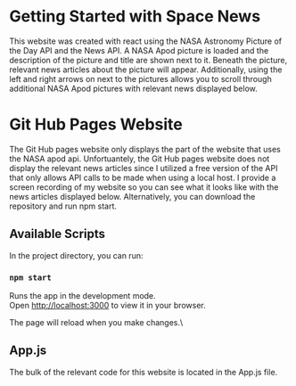 # Getting Started with Space News

This website was created with react using the NASA Astronomy Picture of the Day API and the News API. A NASA Apod picture is loaded and the description of the picture and title are shown next to it. Beneath the picture, relevant news articles about the picture will appear. Additionally, using the left and right arrows on next to the pictures allows you to scroll through additional NASA Apod pictures with relevant news displayed below.



# Git Hub Pages Website
The Git Hub pages website only displays the part of the website that uses the NASA apod api. Unfortuantely, the Git Hub pages website does not display the relevant news articles since I utilized a free version of the API that only allows API calls to be made when using a local host. I provide a screen recording of my website so you can see what it looks like with the news articles displayed below. Alternatively, you can download the repository and run npm start. 

## Available Scripts

In the project directory, you can run:

### `npm start`

Runs the app in the development mode.\
Open [http://localhost:3000](http://localhost:3000) to view it in your browser.

The page will reload when you make changes.\

## App.js

The bulk of the relevant code for this website is located in the App.js file.


